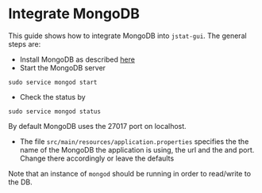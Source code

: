 # Integrate MongoDB

This guide shows how to integrate MongoDB into ```jstat-gui```.
The general steps are:

- Install MongoDB as described <a href="https://docs.mongodb.com/manual/installation/">here</a>
- Start the MongoDB server 
```aidl
sudo service mongod start
```  

- Check the status by

```aidl
sudo service mongod status
```

By default MongoDB uses the 27017 port on localhost.


- The file ```src/main/resources/application.properties``` specifies the the name of the MongoDB the 
application is using, the url and the and port. Change there accordingly or leave the defaults 

Note that an instance of ```mongod``` should be running in order to read/write to the DB.
